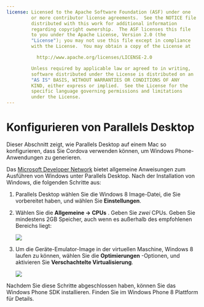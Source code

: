```yaml
---
license: Licensed to the Apache Software Foundation (ASF) under one
         or more contributor license agreements.  See the NOTICE file
         distributed with this work for additional information
         regarding copyright ownership.  The ASF licenses this file
         to you under the Apache License, Version 2.0 (the
         "License"); you may not use this file except in compliance
         with the License.  You may obtain a copy of the License at

           http://www.apache.org/licenses/LICENSE-2.0

         Unless required by applicable law or agreed to in writing,
         software distributed under the License is distributed on an
         "AS IS" BASIS, WITHOUT WARRANTIES OR CONDITIONS OF ANY
         KIND, either express or implied.  See the License for the
         specific language governing permissions and limitations
         under the License.
---
```


# Konfigurieren von Parallels Desktop

Dieser Abschnitt zeigt, wie Parallels Desktop auf einem Mac so konfigurieren, dass Sie Cordova verwenden können, um Windows Phone-Anwendungen zu generieren.

Das [Microsoft Developer Network][1] bietet allgemeine Anweisungen zum Ausführen von Windows unter Parallels Desktop. Nach der Installation von Windows, die folgenden Schritte aus:

 [1]: http://msdn.microsoft.com/en-US/library/windows/apps/jj945424

1.  Parallels Desktop wählen Sie die Windows 8 Image-Datei, die Sie vorbereitet haben, und wählen Sie **Einstellungen**.

2.  Wählen Sie die **Allgemeine → CPUs** . Geben Sie *zwei* CPUs. Geben Sie mindestens 2GB Speicher, auch wenn es außerhalb des empfohlenen Bereichs liegt:
    
    ![][2]

3.  Um die Geräte-Emulator-Image in der virtuellen Maschine, Windows 8 laufen zu können, wählen Sie die **Optimierungen** -Optionen, und aktivieren Sie **Verschachtelte Virtualisierung**.
    
    ![][3]

 [2]: img/guide/platforms/wp8/parallel_cpu_opts.png
 [3]: img/guide/platforms/wp8/parallel_optimize_opts.png

Nachdem Sie diese Schritte abgeschlossen haben, können Sie das Windows Phone SDK installieren. Finden Sie im Windows Phone 8 Plattform für Details.